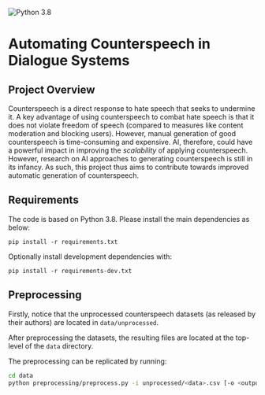 ![Python 3.8](https://img.shields.io/badge/python-3.8-green.svg)
# Automating Counterspeech in Dialogue Systems

## Project Overview

Counterspeech is a direct response to hate speech that seeks to undermine it. A key advantage of using counterspeech to combat hate speech is that it does not violate freedom of speech (compared to measures like content moderation and blocking users). However, manual generation of good counterspeech is time-consuming and expensive. AI, therefore, could have a powerful impact in improving the *scalability* of applying counterspeech. However, research on AI approaches to generating counterspeech is still in its infancy. As such, this project thus aims to contribute towards improved automatic generation of counterspeech.

## Requirements

The code is based on Python 3.8. Please install the main dependencies as below:
```
pip install -r requirements.txt
```

Optionally install development dependencies with:
```
pip install -r requirements-dev.txt
```

## Preprocessing

Firstly, notice that the unprocessed counterspeech datasets (as released by their authors) are located in `data/unprocessed`.

After preprocessing the datasets, the resulting files are located at the top-level of the `data` directory.

The preprocessing can be replicated by running:

```bash
cd data
python preprocessing/preprocess.py -i unprocessed/<data>.csv [-o <output_file_path>]
```
